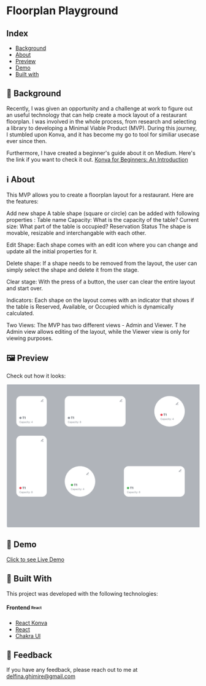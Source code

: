 
# Floorplan Playground
## Index

- [Background](#background)
- [About](#about)
- [Preview](#preview)
- [Demo](#demo)
- [Built with](#technologies)




<a id='background'/>

 ## :thought_balloon: Background
Recently, I was given an opportunity and a challenge at work to figure out an useful technology that can help create
a mock layout of a restaurant floorplan. I was involved in the whole process, from research and selecting a library to
developing a Minimal Viable Product (MVP). During this journey, I stumbled upon Konva, and it has become my go to tool
for similiar usecase ever since then.

Furthermore, I have created a beginner's guide about it on Medium. Here's the link if you want to check it out.
[Konva for Beginners: An Introduction](https://medium.com/@around_delfi/a-beginners-guide-to-konva-an-introduction-ca9e98adda88)


<a id='about'/>

 ## :information_source: About

This MVP allows you to create a floorplan layout for a restaurant. Here are the features:

Add new shape
A table shape (square or circle) can be added with following properties :
Table name
Capacity: What is the capacity of the table?
Current size: What part of the table is occupied?
Reservation Status
The shape is movable, resizable and interchangable with each other.

Edit Shape: Each shape comes with an edit icon where you can change and update all the initial properties for it.

Delete shape: If a shape needs to be removed from the layout, the user can simply select the shape and delete it from the stage.

Clear stage: With the press of a button, the user can clear the entire layout and start over.


Indicators: Each shape on the layout comes with an indicator that shows if the table is Reserved, Available, or Occupied 
which is dynamically calculated. 

Two Views: The MVP has two different views - Admin and Viewer. T
he Admin view allows editing of the layout, while the Viewer view is only for viewing purposes. 

<a id='preview'/>

## :framed_picture: Preview

Check out how it looks:

![App Screenshot](./src/konva.png)



<a id='demo'/>

## :link: Demo

[Click to see Live Demo](https://floorplan-playground.netlify.app/)



<a id='technologies'/>

## :hammer: Built With

This project was developed with the following technologies:

#### **Frontend** <sub><sup>React</sup></sub>
  - [React Konva](https://konvajs.org/)
  - [React](#)
  - [Chakra UI](#)



## :love_letter: Feedback

If you have any feedback, please reach out to me at [delfina.ghimire@gmail.com](delfina.ghimire@gmail.com)


















